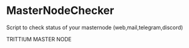 # MasterNodeChecker
Script to check status of your masternode (web,mail,telegram,discord)

TRITTIUM MASTER NODE
